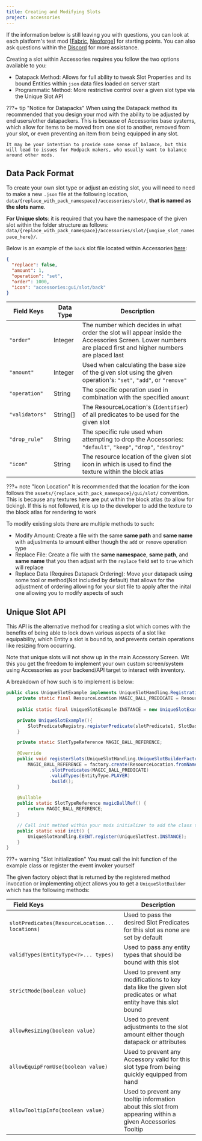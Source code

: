 ```yaml
---
title: Creating and Modifying Slots
project: accessories
---
```


If the information below is still leaving you with questions, you can look at each platform's test mod [[Fabric](https://github.com/wisp-forest/accessories/tree/fa06f044f5c7486b26a8c0774f7ca3edbd256cad/fabric/src/testmod), [Neoforge](https://github.com/wisp-forest/accessories/tree/fa06f044f5c7486b26a8c0774f7ca3edbd256cad/neoforge/src/testmod)] for starting points. You can also ask questions within the [Discord](https://discord.gg/xrwHKktV2d) for more assistance.

Creating a slot within Accessories requires you follow the two options available to you:

- Datapack Method: Allows for full ability to tweak Slot Properties and its bound Entities within `json` data files loaded on server start
- Programmatic Method: More restrictive control over a given slot type via the Unique Slot API

???+ tip "Notice for Datapacks"
    When using the Datapack method its recommended that you design your mod with the ability to be adjusted by end users/other datapackers. This is because of Accessories base systems, which allow for items to be moved from one slot to another, removed from your slot, or even preventing an item from being equipped in any slot. 

    It may be your intention to provide some sense of balance, but this will lead to issues for Modpack makers, who usually want to balance around other mods.

## Data Pack Format

To create your own slot type or adjust an existing slot, you will need to need to make a new `.json` file at the following location, `data/{replace_with_pack_namespace}/accessories/slot/`, **that is named as the slots name**.

**For Unique slots**: it is required that you have the namespace of the given slot within the folder structure as follows: `data/{replace_with_pack_namespace}/accessories/slot/{unqiue_slot_namespace_here}/`.

Below is an example of the `back` slot file located within Accessories [here](https://github.com/wisp-forest/accessories/blob/c41504c63f5c608e1e0ea249fae8b1a152c92f29/common/src/main/resources/data/accessories/accessories/slot/back.json):

```json
{
  "replace": false,
  "amount": 1,
  "operation": "set",
  "order": 1000,
  "icon": "accessories:gui/slot/back"
}
```

| <div style="width:102px">Field Keys</div> | Data Type | Description |
|--|--|--|
| `"order"` | Integer | The number which decides in what order the slot will appear inside the Accessories Screen. Lower numbers are placed first and higher numbers are placed last |
| `"amount"` | Integer | Used when calculating the base size of the given slot using the given operation's: `"set"`, `"add"`, or `"remove"` |
| `"operation"` | String | The specific operation used in combination with the specified `amount` |
| `"validators"` | String[] | The ResourceLocation's (`Identifier`) of all predicates to be used for the given slot |
| `"drop_rule"` | String | The specific rule used when attempting to drop the Accessories: `"default"`, `"keep"`, `"drop"`, `"destroy"` |
| `"icon"` | String | The resource location of the given slot icon in which is used to find the texture within the block atlas |

???+ note "Icon Location"
    It is recommended that the location for the icon follows the `assets/{replace_with_pack_namespace}/gui/slot/` convention. This is because any textures here are put within the block atlas (to allow for ticking). If this is not followed, it is up to the developer to add the texture to the block atlas for rendering to work

To modify existing slots there are multiple methods to such:

- Modify Amount: Create a file with the same **same path** and **same name** with adjustments to amount either though the `add` or `remove` operation type
- Replace File: Create a file with the **same namespace**, **same path**, and **same name** that you then adjust with the `replace` field set to `true` which will replace
- Replace Data (Requires Datapack Ordering): Move your datapack using some tool or method(Not included by default) that allows for the adjustment of ordering allowing for your slot file to apply after the inital one allowing you to modify aspects of such

## Unique Slot API

This API is the alternative method for creating a slot which comes with the benefits of being able to lock down various aspects of a slot like equipability, which Entity a slot is bound to, and prevents certain operations like resizing from occurring. 

Note that unique slots will not show up in the main Accessory Screen. Wit this you get the freedom to implement your own custom screen/system using Accessories as your backend/API target to interact with inventory.

A breakdown of how such is to implement is below:

```java
public class UniqueSlotExample implements UniqueSlotHandling.RegistrationCallback  {
	private static final ResourceLocation MAGIC_BALL_PREDICATE = ResourceLocation.fromNamespaceAndPath("example", "magic_ball");
    
    public static final UniqueSlotExample INSTANCE = new UniqueSlotExample();

    private UniqueSlotExample(){
        SlotPredicateRegistry.registerPredicate(slotPredicate1, SlotBasedPredicate.ofItem(item -> item.equals(ExampleItems.MAGIC_BALL)));
    }

    private static SlotTypeReference MAGIC_BALL_REFERENCE;

    @Override
    public void registerSlots(UniqueSlotHandling.UniqueSlotBuilderFactory factory) {
        MAGIC_BALL_REFERENCE = factory.create(ResourceLocation.fromNamespaceAndPath("example", "magic_ball"), 1)
                .slotPredicates(MAGIC_BALL_PREDICATE)
                .validTypes(EntityType.PLAYER)
                .build();
    }

    @Nullable
    public static SlotTypeReference magicBallRef() {
        return MAGIC_BALL_REFERENCE;
    }

	// Call init method within your mods initializer to add the class to the main Unique Slot Handling event
	public static void init() {
		UniqueSlotHandling.EVENT.register(UniqueSlotTest.INSTANCE);
	}
}
```

???+ warning "Slot Initialization"
    You must call the init function of the example class or register the event invoker yourself

The given factory object that is returned by the registered method invocation or implementing object allows you to get a `UniqueSlotBuilder` which has the following methods:

| <div style="width:102px">Field Keys</div> | Description |
|--|--|
| `slotPredicates(ResourceLocation... locations)` | Used to pass the desired Slot Predicates for this slot as none are set by default |
| `validTypes(EntityType<?>... types)` | Used to pass any entity types that should be bound with this slot |
| `strictMode(boolean value)` | Used to prevent any modifications to key data like the given slot predicates or what entity have this slot bound |
| `allowResizing(boolean value)` | Used to prevent adjustments to the slot amount either though datapack or attributes |
| `allowEquipFromUse(boolean value)` | Used to prevent any Accessory valid for this slot type from being quickly equipped from hand |
| `allowTooltipInfo(boolean value)` | Used to prevent any tooltip information about this slot from appearing within a given Accessories Tooltip |